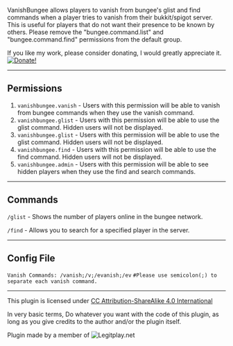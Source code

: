 VanishBungee allows players to vanish from bungee's glist and find commands when a player tries to vanish from their bukkit/spigot server. This is useful for players that do not want their presence to be known by others. Please remove the "bungee.command.list" and "bungee.command.find" permissions from the default group.

If you like my work, please consider donating, I would greatly appreciate it. [![Donate!](https://www.paypalobjects.com/en_US/i/btn/btn_donate_LG.gif)](https://www.paypal.com/cgi-bin/webscr?cmd=_donations&business=vik1395lp@gmail.com&lc=US&item_name=Spigot%20Plugins&item_number=LegitPlay.net%20Plugin%20Dev&no_note=0&currency_code=USD&bn=PP-DonationsBF:btn_donateCC_LG.gif:NonHostedGuest)

-----------
Permissions
-----------

 1. `vanishbungee.vanish` - Users with this permission will be able to vanish from bungee commands when they use the vanish command.
 2. `vanishbungee.glist` - Users with this permission will be able to use the glist command. Hidden users will not be displayed.
 3. `vanishbungee.glist` - Users with this permission will be able to use the glist command. Hidden users will not be displayed.
 4. `vanishbungee.find` - Users with this permission will be able to use the find command. Hidden users will not be displayed.
 5. `vanishbungee.admin` - Users with this permission will be able to see hidden players when they use the find and search commands.

-----------


Commands
-----------
`/glist` - Shows the number of players online in the bungee network.

`/find` - Allows you to search for a specified player in the server.

-----------


Config File
-----------
`Vanish Commands: /vanish;/v;/evanish;/ev`
`#Please use semicolon(;) to separate each vanish command.`

-----------


This plugin is licensed under [CC Attribution-ShareAlike 4.0 International](http://creativecommons.org/licenses/by-sa/4.0/deed.en_US)

In very basic terms, Do whatever you want with the code of this plugin, as long as you give credits to the author and/or the plugin itself.

Plugin made by a member of
![Legitplay.net](http://legitplay.net/images/logo.gif)
